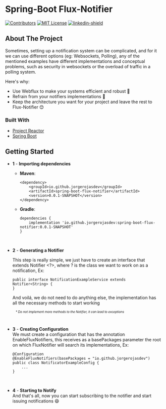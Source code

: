 # Spring-Boot Flux-Notifier

[![Contributors][contributors-shield]][contributors-url]
[![MIT License][license-shield]][license-url]
[![linkedin-shield]][linkedin-url]

## About The Project

Sometimes, setting up a notification system can be complicated, and for it we can use different options (eg: Websockets, Polling), any of the mentioned examples have different implementations and conceptual problems, such as security in websockets or the overload of traffic in a polling system.

Here's why:
* Use Webflux to make your systems efficient and robust :muscle:
* Refrain from your notifiers implementations :massage:
* Keep the architecture you want for your project and leave the rest to Flux-Notifier :blush:

### Built With

* [Project Reactor](https://projectreactor.io/)
* [Spring Boot](https://spring.io/projects/spring-boot)

## Getting Started

- **1** - **Importing dependencies**

  - **Maven**:
    ~~~
    <dependency>
        <groupId>io.github.jorgerojasdev</groupId>
        <artifactId>spring-boot-flux-notifier</artifactId>
        <version>0.0.1-SNAPSHOT</version>
    </dependency>
    ~~~
  - **Gradle**:
    ~~~
    dependencies {
        implementation 'io.github.jorgerojasdev:spring-boot-flux-notifier:0.0.1-SNAPSHOT'
    }
    ~~~
    <br>

- **2** - **Generating a Notifier**
  
  This step is really simple, we just have to create an interface that extends Notifier <?>, where ? is the class we want to work on as a notification, Ex:
  <br>

    ~~~
    public interface NotificationExampleService extends Notifier<String> {
    }
    ~~~
    And voilá, we do not need to do anything else, the implementation has all the necessary methods to start working
    
    <p style="font-size:10px; font-style:oblique; margin-left:10px; margin-top:10px">
      * Do not implement more methods to the Notifier, it can lead to exceptions
    </p>
    <br>

- **3** - **Creating Configuration**<br>
    We must create a configuration that has the annotation EnableFluxNotifiers, this receives as a basePackages parameter the root on which FluxNotifier will search its implementations, Ex:
    ~~~
    @Configuration
    @EnableFluxNotifiers(basePackages = "io.github.jorgerojasdev")
    public class NotificatorExampleConfig {
        ...
    }
    ~~~
    <br>
- **4** - **Starting to Notify**<br>
    And that's all, now you can start subscribing to the notifier and start issuing notifications :smile:

[linkedin-shield]: https://img.shields.io/badge/-LinkedIn-black.svg?style=for-the-badge&logo=linkedin&colorB=555
[linkedin-url]: https://www.linkedin.com/in/jorge-rojas-zafra-fullstack-developer
[contributors-shield]: https://img.shields.io/github/contributors/othneildrew/Best-README-Template.svg?style=for-the-badge
[contributors-url]: https://github.com/JorgeRojasDev/spring-boot-flux-notificator/graphs/contributors
[license-url]:https://github.com/JorgeRojasDev/spring-boot-flux-notifier/blob/main/LICENSE
[license-shield]: https://img.shields.io/github/license/othneildrew/Best-README-Template.svg?style=for-the-badge

